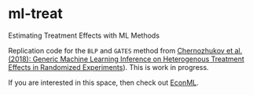 # ml-treat
Estimating Treatment Effects with ML Methods

Replication code for the `BLP` and `GATES` method from [Chernozhukov et al. (2018): Generic Machine Learning Inference on Heterogenous Treatment Effects in Randomized Experiments](https://arxiv.org/abs/1712.04802)). This is work in progress.

If you are interested in this space, then check out [EconML](https://github.com/microsoft/EconML).
